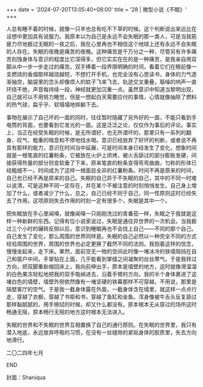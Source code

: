 +++
date = '2024-07-20T13:05:40+08:00'
title = '28 | 微型小说《不眠》'
+++

人总有睡不着的时候，就像一只羊也总有吃不下草的时候。这个判断说出来远比在设想中更加具有说服力。我原本以为自己是永远不会失眠的那一类人，可是当我筋疲力尽地捱过无眠的一夜之后，我在心里再也不相信这个地球上还有永远不会失眠的人存在。失眠的夜晚是痛苦的夜晚。这种痛苦是千万分之一种，尽管另有许多痛苦刻蚀身体与意识的程度比它深得多，但它实实在在的是一种痛苦，是我亲自用双脚从中一步一步走过的痛苦。双手捧着一段界限明确的时间，看着它们在眼前像一支燃烧的香烟那样越烧越短，不想打开手机，也完全没有心思读书，身体的力气逐渐抽空，脑袋里的念头却像烦人的蚊子飞来飞去，轨迹交叉重叠，聒噪的响声一直环绕不绝，声音每持续一段，神经就更加沉重一点。虽然意识中知道当黎明出现，自己就可以不用努力睡觉，但是一想起白天需要应付的事情，心情就像抽除了燃料的热气球，扁乎乎、软塌塌地摔躺下去。

事物在展示了自己坏的一面的同时，往往暂时隐藏了另外好的一面，不能只看到手电筒的背面，也要看到它发光的一面。这是泛泛之论，仅仅作为事后的评论。事实上，当正在经受失眠的时候，是无所谓好，也无所谓坏的，那里只有一系列的翻身、叹气、粗重的喘息和不停地找水喝。意识已经放弃了好坏的判断，或者说不再具有那样的能力，意识在时间当中延展，可是时间本身已经发生了变化，想象时间就是一根笔直的红薯粉条，它被放在火炉上烘烤，被火舌舔过的部分膨胀发硬，间接获得热量的部分则变软垂了下来，原来笔直的粉条变得弯弯曲曲，匀称的形体已经粗细不一。时间成为了这样一根面目全非的红薯粉条。时间不再是原来的时间，自己也已经不再是原来的自己。失眠的自己异于不失眠的自己，其中的不同一时难以说清，可是这种不同一定存在，并在某个不被注意的时刻悄悄发生。自己身上增加了什么，或者减少了什么，总之，自己已经不同于自己，同一性原则这时已经失去了作用。这项原则失去作用的时刻一定有很多个，失眠是其中一个。

把失眠放在手心里闻嗅，就像闻嗅一只刚刚洗过的青番茄一样，失眠之于我就是这样一种新鲜的东西。记得有位小说家说过，失眠是通往异世界的一次机会。当我捱过三个小时的辗转反侧以后，意识到睡眠再也不会找上自己——不同的那个自己。自己发生了变化，那么周围的世界同样是。失眠的自己必然以一种完全不同的方式经验周围的世界，周围的世界也必定更换了截然不同的法则。我抱着这样的信念，慢慢坐起来，走下床。果然，面前空无一物的空间此时像一堵冰冷的铁墙阻挡在自己和窗户中间，手掌贴在上面，几乎能看到掌缝之间凝聚的丝丝寒气。于是我转过方向，把双脚重新缩回床上，我向前伸出手，原本是墙壁的地方，这时就像滑溜溜的白色果冻轻松地把我的双手吸纳进去，沿着手臂的方向，我的半个身体裹进了这堵白色的墙壁，墙壁外侧依然像有一堵坚硬的铁幕那样不可穿越，不用说，那里是隔壁客厅的空气。于是我一截身体露在外面，一截身体含在墙里，就这样一点点行走，穿越了衣橱，穿越了书柜和书，穿越了鱼缸和金鱼。浑身像被牛舌头反复舔过那样黏腻腻的，用手擦拭的时候，却又什么都没有。原本根本无从穿过的场所这时畅通无阻，原本畅行无阻的地方这时根本无法进入。

失眠的世界和不失眠的世界互相置换了自己的通行原则。在失眠的世界里，我只有潜入地底，永远放弃呼吸的习惯，在没有一丝缝隙的紧贴身体的胶质里，失去方向地滑行。

二〇二四年七月

END

封面：Shaniqua



